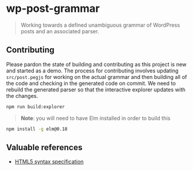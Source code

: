 # wp-post-grammar
> Working towards a defined unambiguous grammar of WordPress posts and an associated parser.

## Contributing

Please pardon the state of building and contributing as this project is new and started as a demo.
The process for contributing involves updating `src/post.pegjs` for working on the actual grammar
and then building all of the code and checking in the generated code on commit.
We need to rebuild the generated parser so that the interactive explorer updates with the changes.

```bash
npm run build:explorer
```

> **Note**: you will need to have Elm installed in order to build this

```bash
npm install -g elm@0.18
```

## Valuable references

 - [HTML5 syntax specification](https://www.w3.org/TR/html5/syntax.html)

